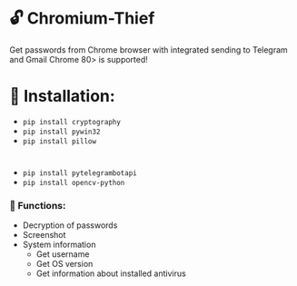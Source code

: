 # :unlock: Chromium-Thief
Get passwords from Chrome browser with integrated sending to Telegram and Gmail
Chrome 80> is supported!

# :scroll: Installation:
* `pip install cryptography`
* `pip install pywin32`
* `pip install pillow`
#
* `pip install pytelegrambotapi`
* `pip install opencv-python`


### :cherries: Functions:
* Decryption of passwords
* Screenshot
* System information
  * Get username
  * Get OS version
  * Get information about installed antivirus
